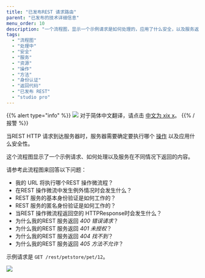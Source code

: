 ```yaml
---
title: "已发布REST 请求路由"
parent: "已发布的技术详细信息"
menu_order: 10
description: "一个流程图，显示一个示例请求是如何处理的，应用了什么安全，以及服务返回了什么。"
tags:
  - "流程图"
  - "处理中"
  - "安全"
  - "服务"
  - "资源"
  - "操作"
  - "方法"
  - "身份认证"
  - "返回代码"
  - "已发布 REST"
  - "studio pro"
---
```


{{% alert type="info" %}}
<img src="attachments/chinese-translation/china.png" style="display: inline-block; margin: 0" /> 对于简体中文翻译，请点击 [中文为 xix x](https://cdn.mendix.tencent-cloud.com/documentation/refguide8/published-rest-routing.pdf)。
{{% /报警 %}}

当REST HTTP 请求到达服务器时，服务器需要确定要执行哪个 [操作](published-rest-operation) 以及应用什么安全性。

这个流程图显示了一个示例请求、如何处理以及服务在不同情况下返回的内容。

请参考此流程图来回答以下问题：

* 我的 URL 将执行哪个REST 操作微流程？
* 在REST 操作微流中发生例外情况时会发生什么？
* REST 服务的基本身份验证是如何工作的？
* REST 服务的匿名身份验证是如何工作的？
* 当REST 操作微流程返回空的 HTTPResponse时会发生什么？
* 为什么我的REST 服务返回 _400 错误请求_？
* 为什么我的REST 服务返回 _401 未授权_？
* 为什么我的REST 服务返回 _404 找不到_？
* 为什么我的REST 服务返回 _405 方法不允许_？

示例请求是 `GET /rest/petstore/pet/12`。

![](attachments/published-rest-service/determine-operation.png)

